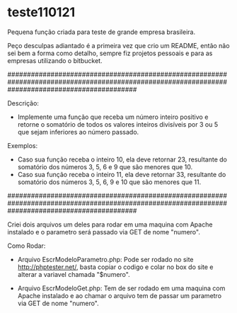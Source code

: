 # teste110121
Pequena função criada para teste de grande empresa brasileira.

Peço desculpas adiantado é a primeira vez que crio um README, então não sei bem a forma como detalho, sempre fiz projetos pessoais e para as empresas utilizando o bitbucket.

#################################################################################################################################################

Descrição:
- Implemente uma função que receba um número inteiro positivo e retorne o somatório de todos os valores inteiros divisíveis por 3 ou 5 que sejam inferiores ao número passado.

Exemplos:
- Caso sua função receba o inteiro 10, ela deve retornar 23, resultante do somatório dos números 3, 5, 6 e 9 que são menores que 10.
- Caso sua função receba o inteiro 11, ela deve retornar 33, resultante do somatório dos números 3, 5, 6, 9 e 10 que são menores que 11.

#################################################################################################################################################

Criei dois arquivos um deles para rodar em uma maquina com Apache instalado e o parametro será passado via GET de nome "numero".

Como Rodar:


- Arquivo EscrModeloParametro.php:
Pode ser rodado no site http://phptester.net/, basta copiar o codigo e colar no box do site e alterar a variavel chamada "$numero".


- Arquivo EscrModeloGet.php:
Tem de ser rodado em uma maquina com Apache instalado e ao chamar o arquivo tem de passar um parametro via GET de nome "numero".
